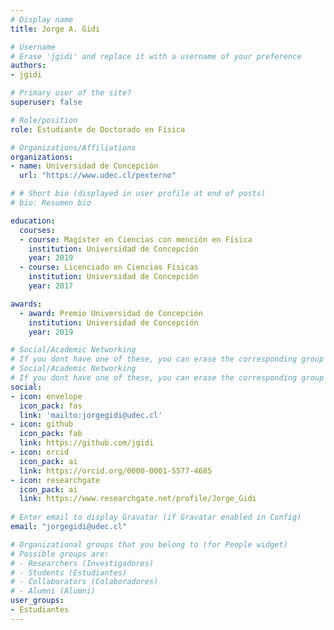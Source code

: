 ```yaml
---
# Display name
title: Jorge A. Gidi

# Username
# Erase 'jgidi' and replace it with a username of your preference
authors:
- jgidi

# Primary user of the site?
superuser: false

# Role/position
role: Estudiante de Doctorado en Física

# Organizations/Affiliations
organizations:
- name: Universidad de Concepción
  url: "https://www.udec.cl/pexterno"

# # Short bio (displayed in user profile at end of posts)
# bio: Resumen bio

education:
  courses:
  - course: Magíster en Ciencias con mención en Física
    institution: Universidad de Concepción
    year: 2019
  - course: Licenciado en Ciencias Físicas
    institution: Universidad de Concepción
    year: 2017

awards:
  - award: Premio Universidad de Concepción
    institution: Universidad de Concepción
    year: 2019

# Social/Academic Networking
# If you dont have one of these, you can erase the corresponding group
# Social/Academic Networking
# If you dont have one of these, you can erase the corresponding group
social:
- icon: envelope
  icon_pack: fas
  link: 'mailto:jorgegidi@udec.cl'
- icon: github
  icon_pack: fab
  link: https://github.com/jgidi
- icon: orcid
  icon_pack: ai
  link: https://orcid.org/0000-0001-5577-4685
- icon: researchgate
  icon_pack: ai
  link: https://www.researchgate.net/profile/Jorge_Gidi
  
# Enter email to display Gravatar (if Gravatar enabled in Config)
email: "jorgegidi@udec.cl"

# Organizational groups that you belong to (for People widget)
# Possible groups are:
# - Researchers (Investigadores)
# - Students (Estudiantes)
# - Collaborators (Colaboradores)
# - Alumni (Alumni)
user_groups:
- Estudiantes
---
```

